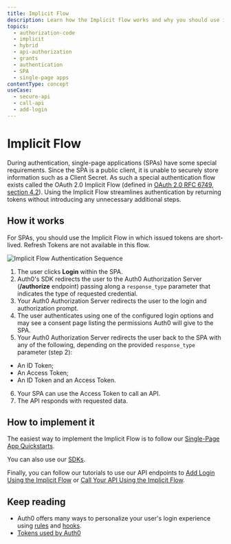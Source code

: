 ```yaml
---
title: Implicit Flow
description: Learn how the Implicit flow works and why you should use it for single-page apps (SPAs).
topics:
  - authorization-code
  - implicit
  - hybrid
  - api-authorization
  - grants
  - authentication
  - SPA
  - single-page apps
contentType: concept
useCase:
  - secure-api
  - call-api
  - add-login
---
```

# Implicit Flow

During authentication, single-page applications (SPAs) have some special requirements. Since the SPA is a public client, it is unable to securely store information such as a Client Secret. As such a special authentication flow exists called the OAuth 2.0 Implicit Flow (defined in [OAuth 2.0 RFC 6749, section 4.2](https://tools.ietf.org/html/rfc6749#section-4.2)). Using the Implicit Flow streamlines authentication by returning tokens without introducing any unnecessary additional steps.

## How it works

For SPAs, you should use the Implicit Flow in which issued tokens are short-lived. Refresh Tokens are not available in this flow.

![Implicit Flow Authentication Sequence](/media/articles/flows/concepts/auth-sequence-single-page-login-flow-without-backend.png)

1. The user clicks **Login** within the SPA.
2. Auth0's SDK redirects the user to the Auth0 Authorization Server (**/authorize** endpoint) passing along a `response_type` parameter that indicates the type of requested credential.
3. Your Auth0 Authorization Server redirects the user to the login and authorization prompt.
4. The user authenticates using one of the configured login options and may see a consent page listing the permissions Auth0 will give to the SPA.
5. Your Auth0 Authorization Server redirects the user back to the SPA with any of the following, depending on the provided `response_type` parameter (step 2):
* An ID Token;
* An Access Token;
* An ID Token and an Access Token.
6. Your SPA can use the Access Token to call an API.
7. The API responds with requested data.


## How to implement it

The easiest way to implement the Implicit Flow is to follow our [Single-Page App Quickstarts](/quickstart/spa).

You can also use our [SDKs](/libraries).

Finally, you can follow our tutorials to use our API endpoints to [Add Login Using the Implicit Flow](/flows/guides/implicit/add-login-implicit) or [Call Your API Using the Implicit Flow](/flows/guides/implicit/call-api-implicit).

## Keep reading

- Auth0 offers many ways to personalize your user's login experience using [rules](/rules) and [hooks](/hooks).
- [Tokens used by Auth0](/tokens)
